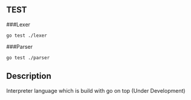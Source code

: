 TEST
----

###Lexer
```
go test ./lexer
```

###Parser
```
go test ./parser
```
Description
-----

Interpreter language which is build with go on top (Under Development)